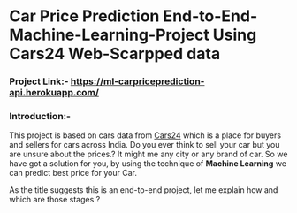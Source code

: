 # Car Price Prediction End-to-End-Machine-Learning-Project Using Cars24 Web-Scarpped data

### Project Link:- https://ml-carpriceprediction-api.herokuapp.com/

### Introduction:-

This project is based on cars data from [Cars24](https://www.cars24.com/) which is a place for buyers and sellers for cars across India. Do you ever think to sell your car but you are unsure about the prices.? It might me any city or any brand of car. So we have got a solution for you, by using the technique of **Machine Learning** we can predict best price for your Car.

As the title suggests this is an end-to-end project, let me explain how and which are those stages ?
